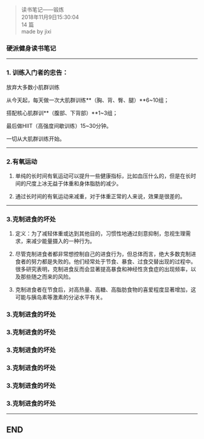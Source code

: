 > 读书笔记——锻炼  
> 2018年11月9日15:30:04         
> 14 篇  
>made by jixi

### 硬派健身读书笔记

----------
### 1. 训练入门者的忠告：

放弃大多数小肌群训练  

从今天起，每天做一次大肌群训练**（胸、背、臀、腿）**6~10组；  

搭配核心肌群训**（腹部、下背部）**1~3组；  

最后做HIIT（高强度间歇训练）15~30分钟。  

一切从大肌群训练开始。  


----------
### 2.有氧运动  

1. 单纯的长时间有氧运动可以提升一些健康指标，比如血压什么的，但是在长时间的尺度上冰无益于体重和身体脂肪的减少。  

2. 通过长时间的有氧运动来减重，对于体重正常的人来说，效果是很差的。  


----------
### 3.克制进食的坏处  

1. 定义：为了减轻体重或达到其他目的，习惯性地通过刻意抑制，忽视生理需求，来减少能量摄入的一种行为。  

2. 尽管克制进食者都非常想控制自己的进食行为，但总体而言，绝大多数克制进食者的努力都是失败的。他们经常处于节食、暴食、过食交替出现的过程中。  
很多研究表明，克制进食反而会显著提高暴食和神经性贪食症的出现频率，以及那些随之而来的风险。  

3. 克制进食者在节食后，对高热量、高糖、高脂肪食物的喜爱程度显著增加，这可能与胰岛素等激素的分泌水平有关。  





### 3.克制进食的坏处  

### 3.克制进食的坏处  

### 3.克制进食的坏处  

### 3.克制进食的坏处  

### 3.克制进食的坏处  

### 3.克制进食的坏处  
----------
## END

